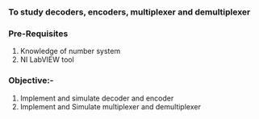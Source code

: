 ### To study decoders, encoders, multiplexer and demultiplexer

### Pre-Requisites
1. Knowledge of number system
2. NI LabVIEW tool

### Objective:-
1. Implement and simulate decoder and encoder
2. Implement and Simulate multiplexer and demultiplexer
